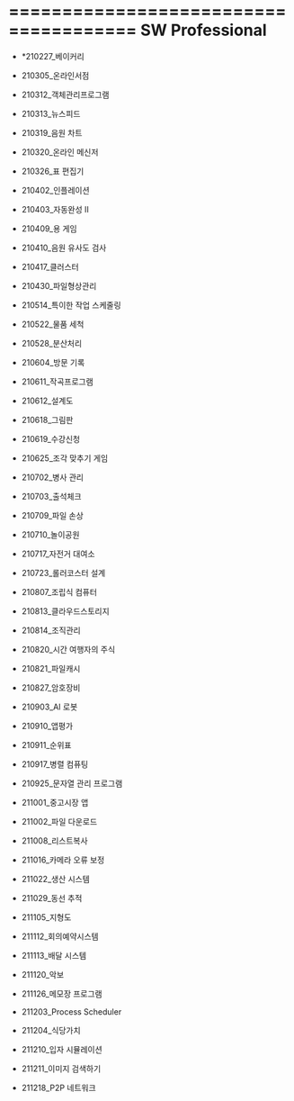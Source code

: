 ======================================
SW Professional
======================================
- *210227_베이커리

- 210305_온라인서점
- 210312_객체관리프로그램
- 210313_뉴스피드
- 210319_음원 차트
- 210320_온라인 메신저
- 210326_표 편집기

- 210402_인플레이션
- 210403_자동완성 II
- 210409_용 게임
- 210410_음원 유사도 검사
- 210417_클러스터
- 210430_파일형상관리

- 210514_특이한 작업 스케줄링
- 210522_물품 세척
- 210528_분산처리

- 210604_방문 기록
- 210611_작곡프로그램
- 210612_설계도
- 210618_그림판
- 210619_수강신청
- 210625_조각 맞추기 게임

- 210702_병사 관리
- 210703_출석체크
- 210709_파일 손상
- 210710_놀이공원
- 210717_자전거 대여소
- 210723_롤러코스터 설계

- 210807_조립식 컴퓨터
- 210813_클라우드스토리지
- 210814_조직관리
- 210820_시간 여행자의 주식
- 210821_파일캐시
- 210827_암호장비

- 210903_AI 로봇
- 210910_앱평가
- 210911_순위표
- 210917_병렬 컴퓨팅
- 210925_문자열 관리 프로그램

- 211001_중고시장 앱
- 211002_파일 다운로드
- 211008_리스트복사
- 211016_카메라 오류 보정
- 211022_생산 시스템
- 211029_동선 추적

- 211105_지형도
- 211112_회의예약시스템
- 211113_배달 시스템
- 211120_악보
- 211126_메모장 프로그램

- 211203_Process Scheduler
- 211204_식당가치
- 211210_입자 시뮬레이션
- 211211_이미지 검색하기
- 211218_P2P 네트워크

